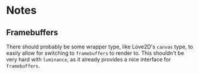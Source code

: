 # Notes
## Framebuffers
There should probably be some wrapper type, like Love2D's `canvas` type, to easily allow for switching to `framebuffers` to render to. This shouldn't be very hard with `luminance`, as it already provides a nice interface for `framebuffers`.
